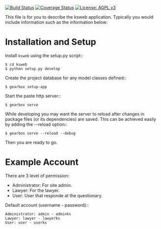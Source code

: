[![Build Status](https://travis-ci.org/puria/ksweb.svg?branch=master)](https://travis-ci.org/puria/ksweb)
[![Coverage Status](https://coveralls.io/repos/github/puria/ksweb/badge.svg?branch=master)](https://coveralls.io/github/puria/ksweb?branch=master)
[![License: AGPL v3](https://img.shields.io/badge/License-AGPL%20v3-blue.svg)](https://www.gnu.org/licenses/agpl-3.0)


This file is for you to describe the ksweb application. Typically
you would include information such as the information below:

Installation and Setup
======================

Install ``ksweb`` using the setup.py script::

    $ cd ksweb
    $ python setup.py develop

Create the project database for any model classes defined::

    $ gearbox setup-app

Start the paste http server::

    $ gearbox serve

While developing you may want the server to reload after changes in package files (or its dependencies) are saved. This can be achieved easily by adding the --reload option::

    $ gearbox serve --reload --debug

Then you are ready to go.


Example Account
===============

There are 3 level of permission:

- Administrator: For site admin.
- Lawyer: For the lawyer.
- User: User that responde at the questionary.


Default account (username - password)::

    Administrator: admin - adminks
    Lawyer: lawyer - lawyerks
    User: user - userks
